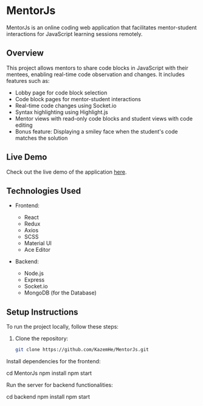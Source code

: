 # MentorJs

MentorJs is an online coding web application that facilitates mentor-student interactions for JavaScript learning sessions remotely.

## Overview

This project allows mentors to share code blocks in JavaScript with their mentees, enabling real-time code observation and changes. It includes features such as:

- Lobby page for code block selection
- Code block pages for mentor-student interactions
- Real-time code changes using Socket.io
- Syntax highlighting using Highlight.js
- Mentor views with read-only code blocks and student views with code editing
- Bonus feature: Displaying a smiley face when the student's code matches the solution

## Live Demo

Check out the live demo of the application [here](https://mentorjs.onrender.com/).

## Technologies Used

- Frontend:
  - React
  - Redux
  - Axios
  - SCSS
  - Material UI
  - Ace Editor

- Backend:
  - Node.js
  - Express
  - Socket.io
  - MongoDB (for the Database)

## Setup Instructions

To run the project locally, follow these steps:

1. Clone the repository:
   ```bash
   git clone https://github.com/KazemHe/MentorJs.git


Install dependencies for the frontend:


cd MentorJs
npm install
npm start

Run the server for backend functionalities:

cd backend
npm install
npm start


